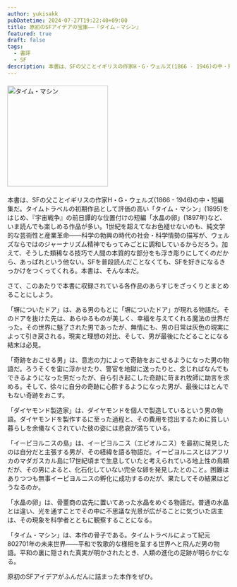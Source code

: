 ```yaml
---
author: yukisakk
pubDatetime: 2024-07-27T19:22:40+09:00
title: 原初のSFアイデアの宝庫——『タイム・マシン』
featured: true
draft: false
tags:
  - 書評
  - SF
description: 本書は、SFの父ことイギリスの作家H・G・ウェルズ(1866 - 1946)の中・短編集だ。
---
```


<div style="margin: 20px 0">
<a href="https://www.amazon.co.jp/dp/4488607055/ref=nosim?tag=revbooks084-22" class="inline-block" style="margin: 0; padding: 0; border-width: 0;">     
<img src="https://images-na.ssl-images-amazon.com/images/P/4488607055.09.LZZZZZZZ.jpg" alt="タイム・マシン" style="width: 228px; height: auto; border-radius: 0; margin: 0; padding: 0;"> 
</a>
</div>

本書は、SFの父ことイギリスの作家H・G・ウェルズ(1866 - 1946)の中・短編集だ。タイムトラベルの初期作品として評価の高い「タイム・マシン」(1895)をはじめ、『宇宙戦争』の前日譚的な位置付けの短編「水晶の卵」(1897年)など、いま読んでも楽しめる作品が多い。1世紀を超えてなお色褪せないのも、純文学的な芸術性と産業革命——科学の勃興の時代の社会・科学情勢の描写が、ウェルズならではのジャーナリズム精神でもってみごとに調和しているからだろう。加えて、そうした類稀なる技巧で人間の本質的な部分をも浮き彫りにしてくのだから、あっぱれという他ない。SFを普段読んだことなくても、SFを好きになるきっかけをつくってくれる。本書は、そんな本だ。

さて、このあたりで本書に収録されている各作品のあらすじをざっくりとまとめることにしよう。

「塀についたドア」は、ある男のもとに「塀についたドア」が現れる物語だ。そのドアを抜けた先は、あらゆるものが美しく、幸福を与えてくれる魔法の世界だった。その世界に魅了された男であったが、無情にも、男の日常は灰色の現実によって引き戻される。現実と理想の対比、そして、男が最後にたどることになる結末は必見。

「奇跡をおこせる男」は、意志の力によって奇跡をおこせるようになった男の物語だ。ろうそくを宙に浮かせたり、警官を地獄に送ったりと、念じればなんでもできるようになった男だったが、自ら引き起こした奇跡に苛まれ牧師に助言を求める。そして、徐々に自分の奇跡に心酔するようになった男が、最後にはとんでもない奇跡をおこす。

「ダイヤモンド製造家」は、ダイヤモンドを個人で製造しているという男の物語。ダイヤモンドを製作するに至った過程と、その費用を捻出するために貧しい暮らしを余儀なくされていた彼の姿には悲哀が満ちている。

「イーピヨルニスの島」は、イーピヨルニス（エピオルニス）を最初に発見したのは自分だと主張する男が、その経緯を語る物語だ。イーピヨルニスとはアフリカのマダガスカル島に17世紀頃まで生息していたと考えられている地上性の鳥類だが、その男によると、化石化していない完全な卵を発見したとのこと。困難はありつつも無事イーピヨルニスの孵化に成功するのだが、果たしてその結果はどうなるのか。

「水晶の卵」は、骨董商の店先に置いてあった水晶をめぐる物語だ。普通の水晶とは違い、光を通すことでその中に不思議な光景が広がることに気づいた店主は、その現象を科学者とともに観察することになる。

「タイム・マシン」は、本作の骨子である。タイムトラベルによって紀元802701年の未来世界——平和で牧歌的な様相を呈する世界へと飛んだ男の物語。平和の裏に隠された真実が明かされたとき、人類の進化の足跡が明らかになる。

原初のSFアイデアがふんだんに詰まった本作をぜひ。
